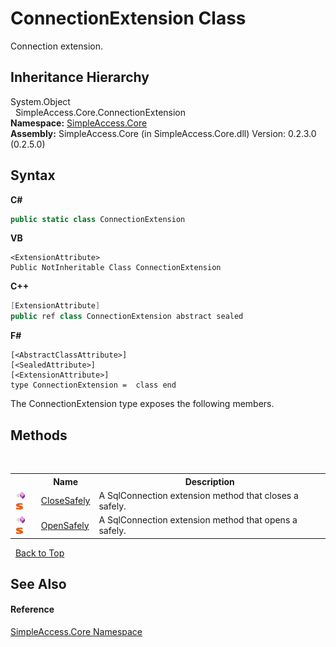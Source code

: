 # ConnectionExtension Class
 

Connection extension.


## Inheritance Hierarchy
System.Object<br />&nbsp;&nbsp;SimpleAccess.Core.ConnectionExtension<br />
**Namespace:**&nbsp;<a href="a16105b5-9ef0-1333-33d4-5a00c99c3614">SimpleAccess.Core</a><br />**Assembly:**&nbsp;SimpleAccess.Core (in SimpleAccess.Core.dll) Version: 0.2.3.0 (0.2.5.0)

## Syntax

**C#**<br />
``` C#
public static class ConnectionExtension
```

**VB**<br />
``` VB
<ExtensionAttribute>
Public NotInheritable Class ConnectionExtension
```

**C++**<br />
``` C++
[ExtensionAttribute]
public ref class ConnectionExtension abstract sealed
```

**F#**<br />
``` F#
[<AbstractClassAttribute>]
[<SealedAttribute>]
[<ExtensionAttribute>]
type ConnectionExtension =  class end
```

The ConnectionExtension type exposes the following members.


## Methods
&nbsp;<table><tr><th></th><th>Name</th><th>Description</th></tr><tr><td>![Public method](media/pubmethod.gif "Public method")![Static member](media/static.gif "Static member")</td><td><a href="f04a7b38-9de1-7d50-892d-ee79d32907b6">CloseSafely</a></td><td>
A SqlConnection extension method that closes a safely.</td></tr><tr><td>![Public method](media/pubmethod.gif "Public method")![Static member](media/static.gif "Static member")</td><td><a href="3a0acf7c-35ef-59bc-c1cc-c5f332ee523b">OpenSafely</a></td><td>
A SqlConnection extension method that opens a safely.</td></tr></table>&nbsp;
<a href="#connectionextension-class">Back to Top</a>

## See Also


#### Reference
<a href="a16105b5-9ef0-1333-33d4-5a00c99c3614">SimpleAccess.Core Namespace</a><br />